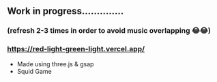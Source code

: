 ## Work in progress..............  
### (refresh 2-3 times in order to avoid music overlapping 😂😂)
### https://red-light-green-light.vercel.app/
- Made using three.js & gsap
- Squid Game 

